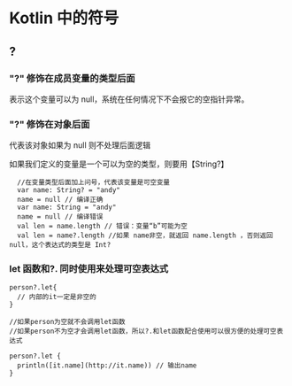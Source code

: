 # Kotlin 中的符号

## ?

### "?" 修饰在成员变量的类型后面
表示这个变量可以为 null，系统在任何情况下不会报它的空指针异常。  

### "?" 修饰在对象后面
代表该对象如果为 null 则不处理后面逻辑  

如果我们定义的变量是一个可以为空的类型，则要用【String?】

```
  //在变量类型后面加上问号，代表该变量是可空变量 
  var name: String? = "andy"
  name = null // 编译正确
  var name: String = "andy"
  name = null // 编译错误
  val len = name.length // 错误：变量“b”可能为空
  val len = name?.length //如果 name非空，就返回 name.length ，否则返回 null，这个表达式的类型是 Int?
```

### let 函数和?. 同时使用来处理可空表达式

```
person?.let{ 
  // 内部的it一定是非空的
}

//如果person为空就不会调用let函数
//如果person不为空才会调用let函数，所以?.和let函数配合使用可以很方便的处理可空表达式

person?.let { 
  println([it.name](http://it.name)) // 输出name
} 
```